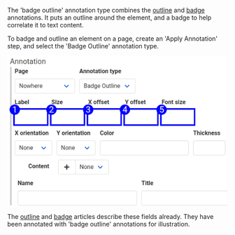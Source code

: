 The 'badge outline' annotation type combines the [outline](annotation_type_outline.md) and [badge](annotation_type_badge.md) annotations. It puts an outline around the element, and a badge to help correlate it to text content. 

To badge and outline an element on a page, create an 'Apply Annotation' step, and select the 'Badge Outline' annotation type. 

![Badge Annotation Form Reference](images/annotation_subform_badge_outline.png)

The [outline](annotation_type_outline.md) and [badge](annotation_type_badge.md) articles describe these fields already. They have been annotated with 'badge outline' annotations for illustration.
